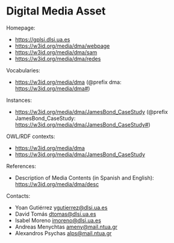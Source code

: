 Digital Media Asset
===

Homepage:
* https://gplsi.dlsi.ua.es
* https://w3id.org/media/dma/webpage
* https://w3id.org/media/dma/sam
* https://w3id.org/media/dma/redes

Vocabularies:
* https://w3id.org/media/dma (@prefix dma: https://w3id.org/media/dma#)

Instances: 
* https://w3id.org/media/dma/JamesBond_CaseStudy (@prefix JamesBond_CaseStudy: https://w3id.org/media/dma/JamesBond_CaseStudy#)

OWL/RDF contexts:
* https://w3id.org/media/dma
* https://w3id.org/media/dma/JamesBond_CaseStudy

References:
* Description of Media Contents (in Spanish and English): https://w3id.org/media/dma/desc

Contacts: 
 
* Yoan Gutiérrez <ygutierrez@dlsi.ua.es>
* David Tomás  <dtomas@dlsi.ua.es>
* Isabel Moreno  <imoreno@dlsi.ua.es>
* Andreas Menychtas <ameny@mail.ntua.gr>
* Alexandros Psychas <alps@mail.ntua.gr>
